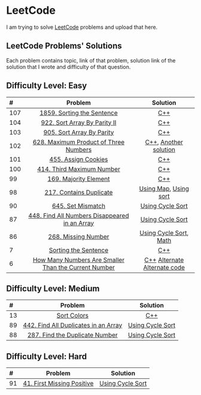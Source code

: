 # LeetCode
I am trying to solve [LeetCode](https://leetcode.com/) problems and upload that here.

## LeetCode Problems' Solutions
Each problem contains topic, link of that problem, solution link of the solution that I wrote and difficulty of that question.

## Difficulty Level: Easy
| # | Problem | Solution |
| :---         |     :---:      |     :---:      |
|      107      |  [1859. Sorting the Sentence](https://leetcode.com/problems/sorting-the-sentence/)     |      [C++](https://leetcode.com/problems/sorting-the-sentence/discuss/2264791/Using-map-oror-Faster-than-100-oror-O(n)-time-complexity)      |
|      104      |  [922. Sort Array By Parity II](https://leetcode.com/problems/sort-array-by-parity-ii/)     |      [C++](https://leetcode.com/submissions/detail/742072410/)       |
|      103      |  [905. Sort Array By Parity](https://leetcode.com/problems/sort-array-by-parity/)     |      [C++](https://leetcode.com/problems/sort-array-by-parity/discuss/2256339/easy-solution-using-two-pointers-o1-space-and-on-time-complexity)       |
|      102      |  [628. Maximum Product of Three Numbers](https://leetcode.com/problems/maximum-product-of-three-numbers/)     |      [C++](https://leetcode.com/submissions/detail/742022264/), [Another solution](https://leetcode.com/submissions/detail/742024980/)       |
|      101      |  [455. Assign Cookies](https://leetcode.com/problems/assign-cookies/)     |      [C++](https://leetcode.com/submissions/detail/742016331/)       |
|      100      |  [414. Third Maximum Number](https://leetcode.com/problems/third-maximum-number/)     |      [C++](https://leetcode.com/problems/third-maximum-number/discuss/2256077/414-on-time-complexity-o1-space-complexity)       |
|      99      |  [169. Majority Element](https://leetcode.com/problems/majority-element/)     |      [C++](https://leetcode.com/problems/majority-element/discuss/2255802/two-solutions-using-map-and-sorting)       |
|      98      |  [217. Contains Duplicate](https://leetcode.com/problems/contains-duplicate/)     |      [Using Map](https://leetcode.com/submissions/detail/741949680/), [Using sort](https://leetcode.com/submissions/detail/741950607/)       |
|      90      |  [645. Set Mismatch](https://leetcode.com/problems/set-mismatch/)     |      [Using Cycle Sort](https://leetcode.com/problems/set-mismatch/discuss/2248064/C%2B%2B-O(n)-Time-Complexity-code-with-comments)       |
|      87      |  [448. Find All Numbers Disappeared in an Array](https://leetcode.com/problems/find-all-numbers-disappeared-in-an-array/)     |      [Using Cycle Sort](https://leetcode.com/problems/find-all-numbers-disappeared-in-an-array/discuss/2248007/Easy-solution-using-cycle-sort-O(n))       |
|      86      |  [268. Missing Number](https://leetcode.com/problems/missing-number/)     |      [Using Cycle Sort](https://leetcode.com/problems/missing-number/discuss/2247938/C%2B%2B-easy-solution-using-CYCLIC-SORT-with-comments), [Math](https://leetcode.com/submissions/detail/741953245/)       |
|      7       |  [Sorting the Sentence](https://leetcode.com/problems/sorting-the-sentence/)     | [C++](https://leetcode.com/submissions/detail/548492216/) |
|      6       |  [How Many Numbers Are Smaller Than the Current Number](https://leetcode.com/problems/how-many-numbers-are-smaller-than-the-current-number/)    |      [C++](https://leetcode.com/submissions/detail/548466253/)    [Alternate](https://leetcode.com/submissions/detail/548469884/)  [Alternate code](https://leetcode.com/submissions/detail/730416751/) |

## Difficulty Level:  Medium
| # | Problem | Solution | 
| :---         |     :---:      |     :---:      |
|      13      |  [Sort Colors](https://leetcode.com/problems/sort-colors/)     | [C++](https://leetcode.com/submissions/detail/551014131/) |
|      89      |  [442. Find All Duplicates in an Array](https://leetcode.com/problems/find-all-duplicates-in-an-array/)     |      [Using Cycle Sort](https://leetcode.com/problems/find-all-duplicates-in-an-array/discuss/2248046/C%2B%2B-oror-Cycle-Sort-oror-Code-with-comments-oror-O(n)-time-complexity)       |
|      88      |  [287. Find the Duplicate Number](https://leetcode.com/problems/find-the-duplicate-number/)     |      [Using Cycle Sort](https://leetcode.com/problems/find-the-duplicate-number/discuss/2248031/C%2B%2B-oror-Cycle-Sort-oror-Code-with-comments-oror-O(n)-time-and-O(1)-Space-complexity)       |

## Difficulty Level:  Hard
| # | Problem | Solution |
| :---         |     :---:      |     :---:      |
|      91      |  [41. First Missing Positive](https://leetcode.com/problems/first-missing-positive/)     |      [Using Cycle Sort](https://leetcode.com/problems/first-missing-positive/discuss/2248299/C%2B%2B-oror-Cycle-Sort-oror-code-with-comments)       |
